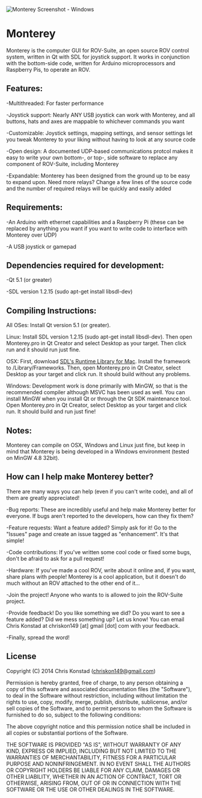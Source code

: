 ![Monterey Screenshot - Windows](https://raw.github.com/rovsuite/monterey/master/Monterey/readmeresources/Monterey%203.0%20Demonstration.PNG)

Monterey
========

Monterey is the computer GUI for ROV-Suite, an open source ROV control system, written in Qt with SDL for joystick support.  It works in conjunction with the bottom-side code, written for Arduino microprocessors and Raspberry Pis, to operate an ROV.  

Features:
----------

-Multithreaded: For faster performance

-Joystick support: Nearly ANY USB joystick can work with Monterey, and all buttons, hats and axes are mappable to whichever commands you want

-Customizable: Joystick settings, mapping settings, and sensor settings let you tweak Monterey to your liking without having to look at any source code

-Open design: A documented UDP-based communications protcol makes it easy to write your own bottom-, or top-, side software to replace any component of ROV-Suite, including Monterey

-Expandable:  Monterey has been designed from the ground up to be easy to expand upon.  Need more relays?  Change a few lines of the source code and the number of required relays will be quickly and easily added

Requirements:
-------------

-An Arduino with ethernet capabilities and a Raspberry Pi (these can be replaced by anything you want if you want to write code to interface with Monterey over UDP)

-A USB joystick or gamepad

Dependencies required for development:
---------------------------------------

-Qt 5.1 (or greater)

-SDL version 1.2.15 (sudo apt-get install libsdl-dev)

Compiling Instructions:
-----------------------

All OSes: Install Qt version 5.1 (or greater).

Linux: Install SDL version 1.2.15 (sudo apt-get install libsdl-dev).  Then open Monterey.pro in Qt Creator and select Desktop as your target.  Then click run and it should run just fine.

OSX: First, download [SDL's Runtime Library for Mac](http://www.libsdl.org/release/SDL-1.2.15.dmg). Install the framework to /Library/Frameworks.  Then, open Monterey.pro in Qt Creator, select Desktop as your target and click run.  It should build without any problems.

Windows: Development work is done primarily with MinGW, so that is the recommended compiler although MSVC has been used as well.  You can install MinGW when you install Qt or through the Qt SDK maintenance tool.  Open Monterey.pro in Qt Creator, select Desktop as your target and click run.  It should build and run just fine!

Notes:
-------

Monterey can compile on OSX, Windows and Linux just fine, but keep in mind that Monterey is being developed in a Windows environment (tested on MinGW 4.8 32bit).  

How can I help make Monterey better?
-------------------------------------

There are many ways you can help (even if you can't write code), and all of them are greatly appreciated!

-Bug reports: These are incredibly useful and help make Monterey better for everyone.  If bugs aren't reported to the developers, how can they fix them?

-Feature requests: Want a feature added? Simply ask for it!  Go to the "Issues" page and create an issue tagged as "enhancement".  It's that simple!

-Code contributions:  If you've written some cool code or fixed some bugs, don't be afraid to ask for a pull request!

-Hardware: If you've made a cool ROV, write about it online and, if you want, share plans with people!  Monterey is a cool application, but it doesn't do much without an ROV attached to the other end of it...

-Join the project!  Anyone who wants to is allowed to join the ROV-Suite project.

-Provide feedback!  Do you like something we did?  Do you want to see a feature added?  Did we mess something up?  Let us know!  You can email Chris Konstad at chriskon149 [at] gmail [dot] com with your feedback.

-Finally, spread the word!

License
--------
Copyright (C) 2014 Chris Konstad (chriskon149@gmail.com)

Permission is hereby granted, free of charge, to any person obtaining a copy of this software and associated documentation files (the "Software"), to deal in the Software without restriction, including without limitation the rights to use, copy, modify, merge, publish, distribute, sublicense, and/or sell copies of the Software, and to permit persons to whom the Software is furnished to do so, subject to the following conditions:

The above copyright notice and this permission notice shall be included in all copies or substantial portions of the Software.

THE SOFTWARE IS PROVIDED "AS IS", WITHOUT WARRANTY OF ANY KIND, EXPRESS OR IMPLIED, INCLUDING BUT NOT LIMITED TO THE WARRANTIES OF MERCHANTABILITY, FITNESS FOR A PARTICULAR PURPOSE AND NONINFRINGEMENT. IN NO EVENT SHALL THE AUTHORS OR COPYRIGHT HOLDERS BE LIABLE FOR ANY CLAIM, DAMAGES OR OTHER LIABILITY, WHETHER IN AN ACTION OF CONTRACT, TORT OR OTHERWISE, ARISING FROM, OUT OF OR IN CONNECTION WITH THE SOFTWARE OR THE USE OR OTHER DEALINGS IN THE SOFTWARE.
